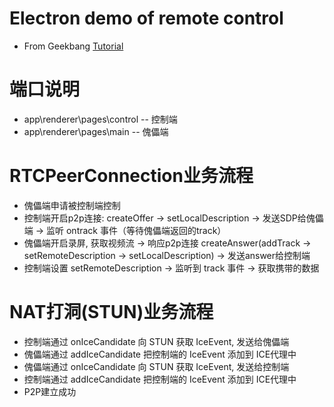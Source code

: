 # Electron demo of remote control
- From Geekbang [Tutorial](https://time.geekbang.org/course/detail/100044201-191151)

# 端口说明
- app\renderer\pages\control -- 控制端
- app\renderer\pages\main -- 傀儡端

# RTCPeerConnection业务流程
- 傀儡端申请被控制端控制
- 控制端开启p2p连接: createOffer -> setLocalDescription -> 发送SDP给傀儡端 -> 监听 ontrack 事件（等待傀儡端返回的track）
- 傀儡端开启录屏, 获取视频流 -> 响应p2p连接 createAnswer(addTrack -> setRemoteDescription -> setLocalDescription) -> 发送answer给控制端
- 控制端设置 setRemoteDescription -> 监听到 track 事件 -> 获取携带的数据

# NAT打洞(STUN)业务流程
- 控制端通过 onIceCandidate 向 STUN 获取 IceEvent, 发送给傀儡端
- 傀儡端通过 addIceCandidate 把控制端的 IceEvent 添加到 ICE代理中
- 傀儡端通过 onIceCandidate 向 STUN 获取 IceEvent, 发送给控制端
- 控制端通过 addIceCandidate 把控制端的 IceEvent 添加到 ICE代理中
- P2P建立成功